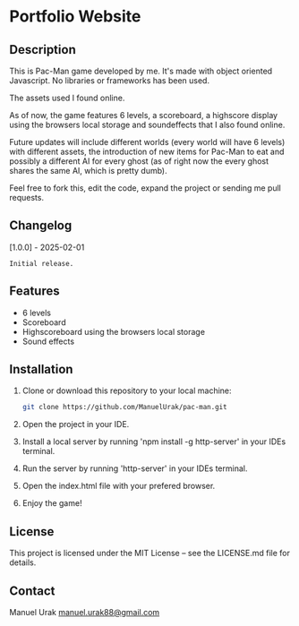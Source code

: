 # Portfolio Website

## Description

This is Pac-Man game developed by me. It's made with object oriented Javascript. No libraries or frameworks has been used.

The assets used I found online.

As of now, the game features 6 levels, a scoreboard, a highscore display using the browsers local storage and soundeffects that I also found online.

Future updates will include different worlds (every world will have 6 levels) with different assets, the introduction of new items for Pac-Man to eat and possibly a different AI for every ghost (as of right now the every ghost shares the same AI, which is pretty dumb).

Feel free to fork this, edit the code, expand the project or sending me pull requests.

## Changelog

[1.0.0] - 2025-02-01

    Initial release.

## Features

- 6 levels
- Scoreboard
- Highscoreboard using the browsers local storage
- Sound effects

## Installation

1. Clone or download this repository to your local machine:

   ```bash
   git clone https://github.com/ManuelUrak/pac-man.git

   ```

2. Open the project in your IDE.
3. Install a local server by running 'npm install -g http-server' in your IDEs terminal.
4. Run the server by running 'http-server' in your IDEs terminal.
5. Open the index.html file with your prefered browser.
6. Enjoy the game!

## License

This project is licensed under the MIT License – see the LICENSE.md file for details.

## Contact

Manuel Urak
manuel.urak88@gmail.com
